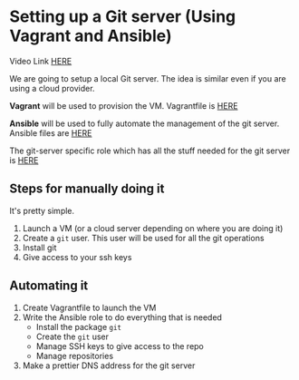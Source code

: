 # Setting up a Git server (Using Vagrant and Ansible)

Video Link [HERE]()

We are going to setup a local Git server.
The idea is similar even if you are using a cloud provider.

**Vagrant** will be used to provision the VM. Vagrantfile is [HERE](../infrastructure/vagrant/apps/git-server/Vagrantfile)

**Ansible** will be used to fully automate the management of the git server.
Ansible files are [HERE](../infrastructure/ansible)

The git-server specific role which has all the stuff needed for the git server is [HERE](../infrastructure/ansible/roles/git-server)

## Steps for manually doing it

It's pretty simple.

1. Launch a VM (or a cloud server depending on where you are doing it)
2. Create a `git` user. This user will be used for all the git operations
3. Install git
4. Give access to your ssh keys

## Automating it

1. Create Vagrantfile to launch the VM
2. Write the Ansible role to do everything that is needed
	- Install the package `git`
	- Create the `git` user
	- Manage SSH keys to give access to the repo
	- Manage repositories
3. Make a prettier DNS address for the git server
